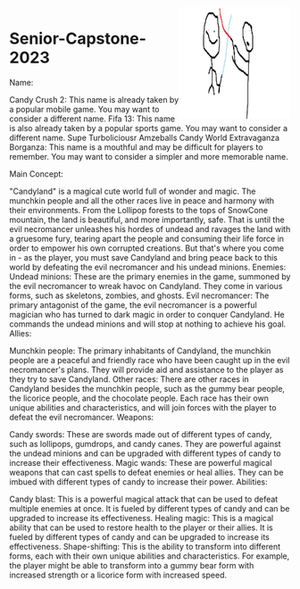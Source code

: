 <img align="right" src="https://raw.githubusercontent.com/tylersfoot/Senior-Capstone-2023/main/assets/image.png" height="200" width="200">

# Senior-Capstone-2023

Name:

Candy Crush 2: This name is already taken by a popular mobile game. You may want to consider a different name.
Fifa 13: This name is also already taken by a popular sports game. You may want to consider a different name.
Supe Turboliciousr Amzeballs Candy World Extravaganza Borganza: This name is a mouthful and may be difficult for players to remember. You may want to consider a simpler and more memorable name.

Main Concept:

"Candyland" is a magical cute world full of wonder and magic. The munchkin people and all the other races live in peace and harmony with their environments. From the Lollipop forests to the tops of SnowCone mountain, the land is beautiful, and more importantly, safe. That is until the evil necromancer unleashes his hordes of undead and ravages the land with a gruesome fury, tearing apart the people and consuming their life force in order to empower his own corrupted creations. But that's where you come in - as the player, you must save Candyland and bring peace back to this world by defeating the evil necromancer and his undead minions.
Enemies:
Undead minions: These are the primary enemies in the game, summoned by the evil necromancer to wreak havoc on Candyland. They come in various forms, such as skeletons, zombies, and ghosts.
Evil necromancer: The primary antagonist of the game, the evil necromancer is a powerful magician who has turned to dark magic in order to conquer Candyland. He commands the undead minions and will stop at nothing to achieve his goal.
Allies:

Munchkin people: The primary inhabitants of Candyland, the munchkin people are a peaceful and friendly race who have been caught up in the evil necromancer's plans. They will provide aid and assistance to the player as they try to save Candyland.
Other races: There are other races in Candyland besides the munchkin people, such as the gummy bear people, the licorice people, and the chocolate people. Each race has their own unique abilities and characteristics, and will join forces with the player to defeat the evil necromancer.
Weapons:

Candy swords: These are swords made out of different types of candy, such as lollipops, gumdrops, and candy canes. They are powerful against the undead minions and can be upgraded with different types of candy to increase their effectiveness.
Magic wands: These are powerful magical weapons that can cast spells to defeat enemies or heal allies. They can be imbued with different types of candy to increase their power.
Abilities:

Candy blast: This is a powerful magical attack that can be used to defeat multiple enemies at once. It is fueled by different types of candy and can be upgraded to increase its effectiveness.
Healing magic: This is a magical ability that can be used to restore health to the player or their allies. It is fueled by different types of candy and can be upgraded to increase its effectiveness.
Shape-shifting: This is the ability to transform into different forms, each with their own unique abilities and characteristics. For example, the player might be able to transform into a gummy bear form with increased strength or a licorice form with increased speed.



